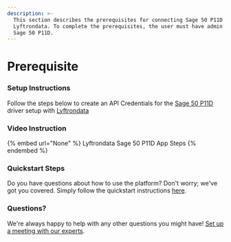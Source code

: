 ```yaml
---
description: >-
  This section describes the prerequisites for connecting Sage 50 P11D to
  Lyftrondata. To complete the prerequisites, the user must have admin access to
  Sage 50 P11D.
---
```


# Prerequisite

<mark style="color:blue;"></mark>

### Setup Instructions

Follow the steps below to create an API Credentials for the [Sage 50 P11D](None) driver setup with [Lyftrondata](https://www.lyftrondata.com)

### Video Instruction

{% embed url="None" %}
Lyftrondata Sage 50 P11D App Steps
{% endembed %}

### Quickstart Steps

Do you have questions about how to use the platform? Don't worry; we've got you covered. Simply follow the quickstart instructions [here](README.md).

### Questions? <a href="#questions" id="questions"></a>

We're always happy to help with any other questions you might have! [Set up a meeting with our experts](https://www.lyftrondata.com/book-a-meeting/).

